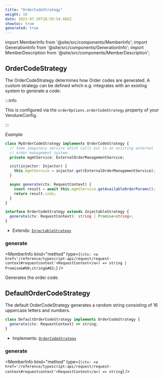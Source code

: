 ```yaml
---
title: "OrderCodeStrategy"
weight: 10
date: 2023-07-26T18:59:54.886Z
showtoc: true
generated: true
---
```

<!-- This file was generated from the Vendure source. Do not modify. Instead, re-run the "docs:build" script -->
import MemberInfo from '@site/src/components/MemberInfo';
import GenerationInfo from '@site/src/components/GenerationInfo';
import MemberDescription from '@site/src/components/MemberDescription';


## OrderCodeStrategy

<GenerationInfo sourceFile="packages/core/src/config/order/order-code-strategy.ts" sourceLine="39" packageName="@vendure/core" />

The OrderCodeStrategy determines how Order codes are generated.
A custom strategy can be defined which e.g. integrates with an
existing system to generate a code:

:::info

This is configured via the `orderOptions.orderCodeStrategy` property of
your VendureConfig.

:::

*Example*

```ts
class MyOrderCodeStrategy implements OrderCodeStrategy {
  // Some imaginary service which calls out to an existing external
  // order management system.
  private mgmtService: ExternalOrderManagementService;

  init(injector: Injector) {
    this.mgmtService = injector.get(ExternalOrderManagementService);
  }

  async generate(ctx: RequestContext) {
    const result = await this.mgmtService.getAvailableOrderParams();
    return result.code;
  }
}
```

```ts title="Signature"
interface OrderCodeStrategy extends InjectableStrategy {
  generate(ctx: RequestContext): string | Promise<string>;
}
```
* Extends: <code><a href='/reference/typescript-api/common/injectable-strategy#injectablestrategy'>InjectableStrategy</a></code>



<div className="members-wrapper">

### generate

<MemberInfo kind="method" type={`(ctx: <a href='/reference/typescript-api/request/request-context#requestcontext'>RequestContext</a>) => string | Promise&#60;string&#62;`}   />

Generates the order code.


</div>


## DefaultOrderCodeStrategy

<GenerationInfo sourceFile="packages/core/src/config/order/order-code-strategy.ts" sourceLine="55" packageName="@vendure/core" />

The default OrderCodeStrategy generates a random string consisting
of 16 uppercase letters and numbers.

```ts title="Signature"
class DefaultOrderCodeStrategy implements OrderCodeStrategy {
  generate(ctx: RequestContext) => string;
}
```
* Implements: <code><a href='/reference/typescript-api/orders/order-code-strategy#ordercodestrategy'>OrderCodeStrategy</a></code>



<div className="members-wrapper">

### generate

<MemberInfo kind="method" type={`(ctx: <a href='/reference/typescript-api/request/request-context#requestcontext'>RequestContext</a>) => string`}   />




</div>
